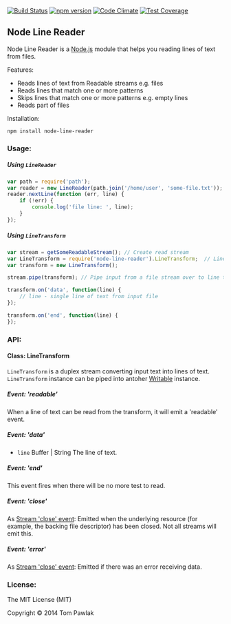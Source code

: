 [![Build Status](https://travis-ci.org/T-PWK/node-line-reader.svg)](https://travis-ci.org/T-PWK/node-line-reader) [![npm version](https://badge.fury.io/js/node-line-reader.svg)](http://badge.fury.io/js/node-line-reader) [![Code Climate](https://codeclimate.com/github/T-PWK/node-line-reader/badges/gpa.svg)](https://codeclimate.com/github/T-PWK/node-line-reader) [![Test Coverage](https://codeclimate.com/github/T-PWK/node-line-reader/badges/coverage.svg)](https://codeclimate.com/github/T-PWK/node-line-reader)

## Node Line Reader

Node Line Reader is a [Node.js](http://nodejs.org/) module that helps you reading lines of text from files.

Features:
- Reads lines of text from Readable streams e.g. files
- Reads lines that match one or more patterns
- Skips lines that match one or more patterns e.g. empty lines
- Reads part of files

Installation:
```
npm install node-line-reader
```

### Usage:
##### Using `LineReader`

```javascript
var path = require('path');
var reader = new LineReader(path.join('/home/user', 'some-file.txt'));
reader.nextLine(function (err, line) {
    if (!err) {
        console.log('file line: ', line);
    }
});
```

##### Using `LineTransform`

```javascript
var stream = getSomeReadableStream(); // Create read stream
var LineTransform = require('node-line-reader').LineTransform;  // LineTransform constructor
var transform = new LineTransform();

stream.pipe(transform); // Pipe input from a file stream over to line transform

transform.on('data', function(line) {
    // line - single line of text from input file
});

transform.on('end', function(line) {
});
```

### API:

#### Class: LineTransform
`LineTransform` is a duplex stream converting input text into lines of text. `LineTransform` instance can be piped into antoher [Writable](http://nodejs.org/api/stream.html#stream_class_stream_writable) instance.

##### Event: 'readable'
When a line of text can be read from the transform, it will emit a 'readable' event.

##### Event: 'data'
- `line` Buffer | String The line of text.

##### Event: 'end'
This event fires when there will be no more test to read.

##### Event: 'close'
As [Stream 'close' event](http://nodejs.org/api/stream.html#stream_event_close): Emitted when the underlying resource (for example, the backing file descriptor) has been closed. Not all streams will emit this.

##### Event: 'error'
As [Stream 'close' event](http://nodejs.org/api/stream.html#stream_event_error): Emitted if there was an error receiving data.

### License:

The MIT License (MIT)

Copyright © 2014 Tom Pawlak
